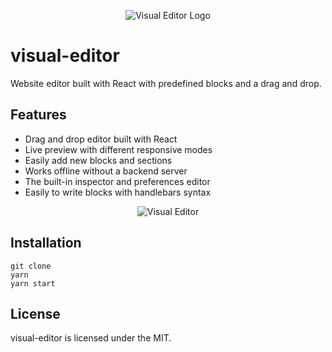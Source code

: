 <p align="center">
 <img src="https://i.imgur.com/bDRWSjo.png" alt="Visual Editor Logo"/>
</p>

# visual-editor
Website editor built with React with predefined blocks and a drag and drop.

## Features
* Drag and drop editor built with React
* Live preview with different responsive modes
* Easily add new blocks and sections
* Works offline without a backend server
* The built-in inspector and preferences editor
* Easily to write blocks with handlebars syntax

<p align="center">
 <img src="https://i.imgur.com/VH9MmCd.png" alt="Visual Editor"/>
</p>

## Installation
```shell script
git clone
yarn
yarn start
```

## License
visual-editor is licensed under the MIT.
